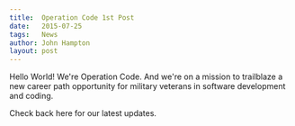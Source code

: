 ```yaml
---
title:  Operation Code 1st Post
date:   2015-07-25
tags:   News
author: John Hampton
layout: post
---
```

Hello World! We're Operation Code. And we're on a mission to trailblaze a new career path opportunity for military veterans in software development and coding.

Check back here for our latest updates.
